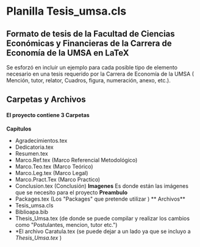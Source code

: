 # Planilla  Tesis_umsa.cls
## Formato de tesis de la Facultad de Ciencias Económicas y Financieras  de la Carrera de Economía de la UMSA en LaTeX

Se  esforzó en incluir un ejemplo para cada posible tipo de elemento necesario en una tesis requerido por la Carrera de Economía de la UMSA
( Mención, tutor, relator, Cuadros, figura, numeración, anexo, etc.).
## Carpetas y Archivos 
#### El proyecto contiene 3 Carpetas 
**Capítulos**
- Agradecimientos.tex
- Dedicatoria.tex
- Resumen.tex
- Marco.Ref.tex (Marco Referencial Metodológico)
- Marco.Teo.tex (Marco Teórico)
- Marco.Leg.tex (Marco Legal)
- Marco.Pract.Tex (Marco Practico)
- Conclusion.tex (Conclusión)
**Imagenes**
Es donde están las imágenes que se necesito para el proyecto
**Preambulo**
- Packages.tex (Los "Packages" que pretende utilizar )
** Archivos**
- Tesis_umsa.cls
- Biblioapa.bib
- Thesis_Umsa.tex (de donde se puede compilar y realizar los cambios como "Postulantes, mencion, tutor etc.")
- *El archivo Caratula.tex (se puede dejar a un lado ya que se incluyo a *Thesis_Umsa.tex* )


